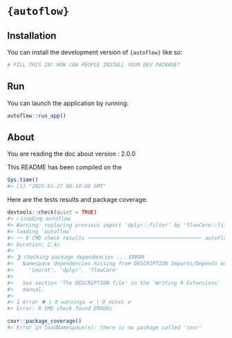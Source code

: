
<!-- README.md is generated from README.Rmd. Please edit that file -->

# `{autoflow}`

<!-- badges: start -->
<!-- badges: end -->

## Installation

You can install the development version of `{autoflow}` like so:

``` r
# FILL THIS IN! HOW CAN PEOPLE INSTALL YOUR DEV PACKAGE?
```

## Run

You can launch the application by running:

``` r
autoflow::run_app()
```

## About

You are reading the doc about version : 2.0.0

This README has been compiled on the

``` r
Sys.time()
#> [1] "2025-01-27 00:10:00 GMT"
```

Here are the tests results and package coverage:

``` r
devtools::check(quiet = TRUE)
#> ℹ Loading autoflow
#> Warning: replacing previous import 'dplyr::filter' by 'flowCore::filter' when
#> loading 'autoflow'
#> ── R CMD check results ───────────────────────────────────── autoflow 2.0.0 ────
#> Duration: 2.4s
#> 
#> ❯ checking package dependencies ... ERROR
#>   Namespace dependencies missing from DESCRIPTION Imports/Depends entries:
#>     'Seurat', 'dplyr', 'flowCore'
#>   
#>   See section 'The DESCRIPTION file' in the 'Writing R Extensions'
#>   manual.
#> 
#> 1 error ✖ | 0 warnings ✔ | 0 notes ✔
#> Error: R CMD check found ERRORs
```

``` r
covr::package_coverage()
#> Error in loadNamespace(x): there is no package called 'covr'
```
